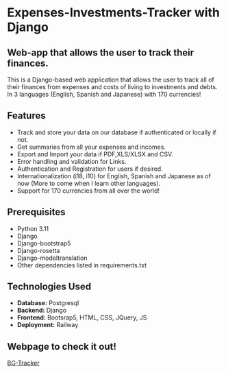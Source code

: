 # Expenses-Investments-Tracker with Django

## Web-app that allows the user to track their finances.

This is a Django-based web application that allows the user to track all of their finances from expenses and costs of living to investments and debts.
In 3 languages (English, Spanish and Japanese) with 170 currencies!

## Features

* Track and store your data on our database if authenticated or locally if not.
* Get summaries from all your expenses and incomes.
* Export and Import your data if PDF,XLS/XLSX and CSV.
* Error handling and validation for Links.
* Authentication and Registration for users if desired.
* Internationalization (i18, i10) for English, Spanish and Japanese as of now (More to come when I learn other languages).
* Support for 170 currencies from all over the world!

## Prerequisites

* Python 3.11
* Django
* Django-bootstrap5
* Django-rosetta
* Django-modeltranslation
* Other dependencies listed in requirements.txt

## Technologies Used

* **Database:** Postgresql
* **Backend:** Django
* **Frontend:** Bootsrap5, HTML, CSS, JQuery, JS
* **Deployment:** Railway

## Webpage to check it out!
[BG-Tracker](https://bg-tracker.up.railway.app/)